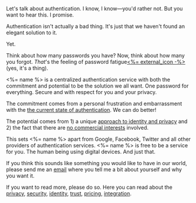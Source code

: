 Let's talk about authentication. I know, I know&mdash;you'd rather not. But you want to hear this. I promise.

Authentication isn't actually a bad thing. It's just that we haven't found an elegant solution to it.

Yet.

Think about how many passwords you have? Now, think about how many you forgot. _That_'s the feeling of password fatigue[<%= external_icon -%>](https://en.wikipedia.org/wiki/Password_fatigue "Read about password fatigue on Wikipedia") (yes, it's a thing).

<%= name %> is a centralized authentication service with both the commitment and potential to be the solution we all want. One password for everything. Secure and with respect for you and your privacy.

The commitment comes from a personal frustration and embarrassment with the [the current state of authentication](<%= about_current_state_of_authentication_path %>). We can do better!

The potential comes from 1) a unique [approach to identity and privacy](<%= about_identity_path %> "Read about the") and 2) the fact that there are [no commercial interests](<%= about_non_profit_path %>) involved.

This sets <%= name %> apart from Google, Facebook, Twitter and all other providers of authentication services. <%= name %> is free to be a service for you. The human being using digital devices. And just that.

If you think this sounds like something you would like to have in our world, please send me an [email](mailto:anders@promiseauthentication.org "anders@promiseauthentication.org") where you tell me a bit about yourself and why you want it.

If you want to read more, please do so. Here you can read about the
[privacy](<%= about_privacy_path %>),
[security](<%= about_security_path %>),
[identity](<%= about_identity_path %>),
[trust](<%= about_trust_path %>),
[pricing](<%= about_non_profit_path %>),
[integration](<%= about_integration_path %>).
